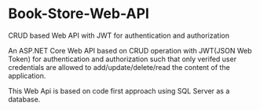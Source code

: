 # Book-Store-Web-API
CRUD based Web API with JWT for authentication and authorization

An ASP.NET Core Web API based on CRUD operation with JWT(JSON Web Token) for authentication and authorization such that only verifed user credentials are allowed
to add/update/delete/read the content of the application.

This Web Api is based on code first approach using SQL Server as a database.

